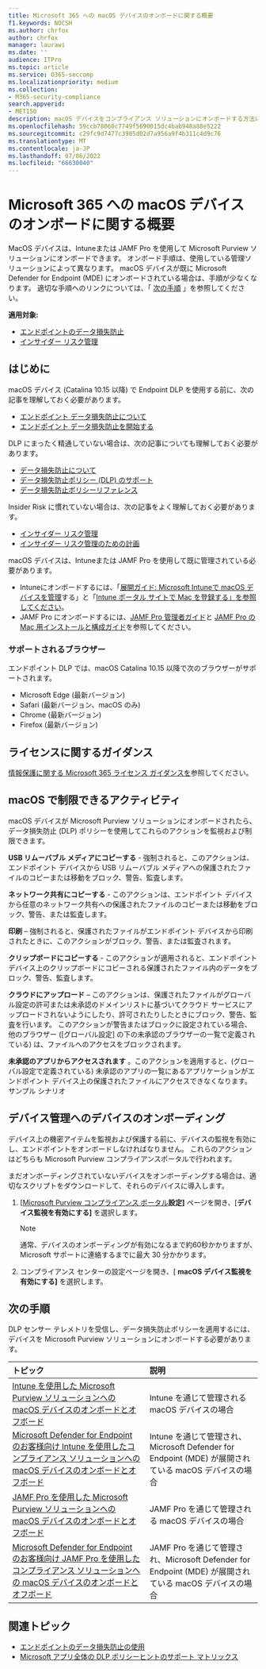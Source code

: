 ```yaml
---
title: Microsoft 365 への macOS デバイスのオンボードに関する概要
f1.keywords: NOCSH
ms.author: chrfox
author: chrfox
manager: laurawi
ms.date: ''
audience: ITPro
ms.topic: article
ms.service: O365-seccomp
ms.localizationpriority: medium
ms.collection:
- M365-security-compliance
search.appverid:
- MET150
description: macOS デバイスをコンプライアンス ソリューションにオンボードする方法について説明します
ms.openlocfilehash: 59ccb78060c7749f5690015dc4bab948a88e5222
ms.sourcegitcommit: c29fc9d7477c3985d02d7a956a9f4b311c4d9c76
ms.translationtype: MT
ms.contentlocale: ja-JP
ms.lasthandoff: 07/06/2022
ms.locfileid: "66630040"
---
```

# <a name="onboard-macos-devices-into-microsoft-365-overview"></a>Microsoft 365 への macOS デバイスのオンボードに関する概要

MacOS デバイスは、Intuneまたは JAMF Pro を使用して Microsoft Purview ソリューションにオンボードできます。 オンボード手順は、使用している管理ソリューションによって異なります。 macOS デバイスが既に Microsoft Defender for Endpoint (MDE) にオンボードされている場合は、手順が少なくなります。 適切な手順へのリンクについては、「 [次の手順](#next-steps) 」を参照してください。

**適用対象:**

- [エンドポイントのデータ損失防止](./endpoint-dlp-learn-about.md)
- [インサイダー リスク管理](insider-risk-management.md)

## <a name="before-you-begin"></a>はじめに

macOS デバイス (Catalina 10.15 以降) で Endpoint DLP を使用する前に、次の記事を理解しておく必要があります。

- [エンドポイント データ損失防止について](endpoint-dlp-learn-about.md)
- [エンドポイント データ損失防止を開始する](endpoint-dlp-getting-started.md)

DLP にまったく精通していない場合は、次の記事についても理解しておく必要があります。

- [データ損失防止について](dlp-learn-about-dlp.md#learn-about-data-loss-prevention)
- [データ損失防止ポリシー (DLP) のサポート](dlp-overview-plan-for-dlp.md#plan-for-data-loss-prevention-dlp)
- [データ損失防止ポリシーリファレンス](dlp-policy-reference.md#data-loss-prevention-policy-reference)

Insider Risk に慣れていない場合は、次の記事をよく理解しておく必要があります。

 - [インサイダー リスク管理](insider-risk-management.md)
 - [インサイダー リスク管理のための計画](insider-risk-management-plan.md#plan-for-insider-risk-management)

macOS デバイスは、Intuneまたは JAMF Pro を使用して既に管理されている必要があります。
 
- Intuneにオンボードするには、「[展開ガイド: Microsoft Intuneで macOS デバイスを管理](/mem/intune/fundamentals/deployment-guide-platform-macos)する」と「[Intune ポータル サイトで Mac を登録する」を参照してください](/mem/intune/user-help/enroll-your-device-in-intune-macos-cp)。 
- JAMF Pro にオンボードするには、[JAMF Pro 管理者ガイド](https://www.jamf.com/resources/product-documentation/jamf-pro-administrators-guide/)と [JAMF Pro の Mac 用インストールと構成ガイド](https://www.jamf.com/resources/product-documentation/jamf-pro-installation-guide-for-mac/)を参照してください。
<!--- Install the v95+ Edge browser on your macOS devices--> 

### <a name="supported-browsers"></a>サポートされるブラウザー

エンドポイント DLP では、macOS Catalina 10.15 以降で次のブラウザーがサポートされます。

- Microsoft Edge (最新バージョン)
- Safari (最新バージョン、macOS のみ)
- Chrome (最新バージョン)
- Firefox (最新バージョン)

## <a name="licensing-guidance"></a>ライセンスに関するガイダンス

[情報保護に関する Microsoft 365 ライセンス ガイダンスを](/office365/servicedescriptions/microsoft-365-service-descriptions/microsoft-365-tenantlevel-services-licensing-guidance/microsoft-365-security-compliance-licensing-guidance#information-protection-data-loss-prevention-for-exchange-online-sharepoint-online-and-onedrive-for-business)参照してください。

## <a name="activities-that-can-be-restricted-on-macos"></a>macOS で制限できるアクティビティ 

macOS デバイスが Microsoft Purview ソリューションにオンボードされたら、データ損失防止 (DLP) ポリシーを使用してこれらのアクションを監視および制限できます。

**USB リムーバブル メディアにコピーする** - 強制されると、このアクションは、エンドポイント デバイスから USB リムーバブル メディアへの保護されたファイルのコピーまたは移動をブロック、警告、監査します。 

**ネットワーク共有にコピーする** - このアクションは、エンドポイント デバイスから任意のネットワーク共有への保護されたファイルのコピーまたは移動をブロック、警告、または監査します。 

**印刷** – 強制されると、保護されたファイルがエンドポイント デバイスから印刷されたときに、このアクションがブロック、警告、または監査されます。 

**クリップボードにコピーする** - このアクションが適用されると、エンドポイント デバイス上のクリップボードにコピーされる保護されたファイル内のデータをブロック、警告、監査します。 

**クラウドにアップロード** – このアクションは、保護されたファイルがグローバル設定の許可または未承認のドメインリストに基づいてクラウド サービスにアップロードされないようにしたり、許可されたりしたときにブロック、警告、監査を行います。 このアクションが警告またはブロックに設定されている場合、他のブラウザー ([グローバル設定] の下の未承認のブラウザーの一覧で定義されている) は、ファイルへのアクセスをブロックされます。 

**未承認のアプリからアクセスされます** 。このアクションを適用すると、(グローバル設定で定義されている) 未承認のアプリの一覧にあるアプリケーションがエンドポイント デバイス上の保護されたファイルにアクセスできなくなります。 サンプル シナリオ 

## <a name="onboarding-devices-into-device-management"></a>デバイス管理へのデバイスのオンボーディング

デバイス上の機密アイテムを監視および保護する前に、デバイスの監視を有効にし、エンドポイントをオンボードしなければなりません。 これらのアクションはどちらも Microsoft Purview コンプライアンスポータルで行われます。

まだオンボーディングされていないデバイスをオンボーディングする場合は、適切なスクリプトをダウンロードして、それらのデバイスに導入します。 <!--Follow the [Onboarding devices procedure](endpoint-dlp-getting-started.md#onboarding-devices).-->

<!--If you already have devices onboarded into [Microsoft Defender for Endpoint](/windows/security/threat-protection/), they will already appear in the managed devices list.-->

1. [[Microsoft Purview コンプライアンス ポータル](https://compliance.microsoft.com)**設定]** ページを開き、[**デバイス監視を有効にする]** を選択します。

   > [!NOTE]
   > 通常、デバイスのオンボーディングが有効になるまで約60秒かかりますが、Microsoft サポートに連絡するまでに最大 30 分かかります。

2. コンプライアンス センターの設定ページを開き、[ **macOS デバイス監視を有効にする]** を選択します。

## <a name="next-steps"></a>次の手順

DLP センサー テレメトリを受信し、データ損失防止ポリシーを適用するには、デバイスを Microsoft Purview ソリューションにオンボードする必要があります。 

トピック | 説明
:---|:---
|[Intune を使用した Microsoft Purview ソリューションへの macOS デバイスのオンボードとオフボード](device-onboarding-offboarding-macos-intune.md)|Intune を通じて管理される macOS デバイスの場合
|[Microsoft Defender for Endpoint のお客様向け Intune を使用したコンプライアンス ソリューションへの macOS デバイスのオンボードとオフボード](device-onboarding-offboarding-macos-intune-mde.md) |Intune を通じて管理され、Microsoft Defender for Endpoint (MDE) が展開されている macOS デバイスの場合
|[JAMF Pro を使用した Microsoft Purview ソリューションへの macOS デバイスのオンボードとオフボード](device-onboarding-offboarding-macos-jamfpro.md) | JAMF Pro を通じて管理される macOS デバイスの場合
|[Microsoft Defender for Endpoint のお客様向け JAMF Pro を使用したコンプライアンス ソリューションへの macOS デバイスのオンボードとオフボード](device-onboarding-offboarding-macos-jamfpro-mde.md)|JAMF Pro を通じて管理され、Microsoft Defender for Endpoint (MDE) が展開されている macOS デバイスの場合


## <a name="related-topics"></a>関連トピック

- [エンドポイントのデータ損失防止の使用](endpoint-dlp-using.md#using-endpoint-data-loss-prevention)
- [Microsoft アプリ全体の DLP ポリシーヒントのサポート マトリックス](dlp-policy-tips-reference.md#support-matrix-for-dlp-policy-tips-across-microsoft-apps)
